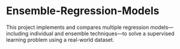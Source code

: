 # Ensemble-Regression-Models
This project implements and compares multiple regression models—including individual and ensemble techniques—to solve a supervised learning problem using a real-world dataset. 
